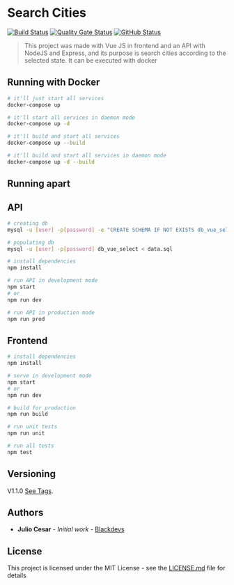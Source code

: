 # Search Cities

[![Build Status](https://badgen.net/travis/julio-cesar-development/search-cities?icon=travis&color=green)](https://travis-ci.org/julio-cesar-development/search-cities)
[![Quality Gate Status](https://sonarcloud.io/api/project_badges/measure?project=julio-cesar-development_search-cities&metric=alert_status)](https://sonarcloud.io/dashboard?id=julio-cesar-development_search-cities)
[![GitHub Status](https://badgen.net/github/status/julio-cesar-development/search-cities)](https://github.com/julio-cesar-development/search-cities)
<!-- [![Netlify Status](https://api.netlify.com/api/v1/badges/24993dd7-3c1c-44bd-9a4c-63f0621524cb/deploy-status)](https://app.netlify.com/sites/search-cities-js/deploys) -->

> This project was made with Vue JS in frontend and an API with NodeJS and Express, and its purpose is search cities according to the selected state. It can be executed with docker

<!-- See project [Search Cities](https://search-cities-js.netlify.com) -->

## Running with Docker

```bash
# it'll just start all services
docker-compose up

# it'll start all services in daemon mode
docker-compose up -d

# it'll build and start all services
docker-compose up --build

# it'll build and start all services in daemon mode
docker-compose up -d --build
```

## Running apart

## API

``` bash
# creating db
mysql -u [user] -p[password] -e "CREATE SCHEMA IF NOT EXISTS db_vue_select"

# populating db
mysql -u [user] -p[password] db_vue_select < data.sql

# install dependencies
npm install

# run API in development mode
npm start
# or
npm run dev

# run API in production mode
npm run prod
```

## Frontend

``` bash
# install dependencies
npm install

# serve in development mode
npm start
# or
npm run dev

# build for production
npm run build

# run unit tests
npm run unit

# run all tests
npm test
```

## Versioning

V1.1.0 [See Tags](https://github.com/julio-cesar-development/search-cities/tags).

## Authors

* **Julio Cesar** - *Initial work* - [Blackdevs](https://blackdevs.com.br)

## License

This project is licensed under the MIT License - see the [LICENSE.md](LICENSE.md) file for details
